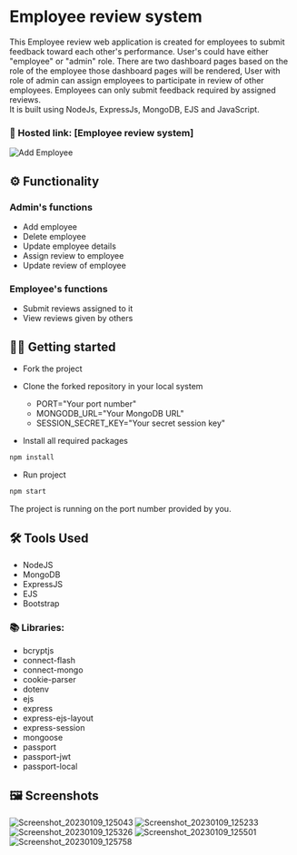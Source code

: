 

# Employee review system

This Employee review web application is created for employees to submit feedback toward each other's performance. User's could have either "employee" or "admin" role. There are two dashboard pages based on the role of the employee those dashboard pages will be rendered, User with role of admin can assign employees to participate in review of other employees. Employees can only submit feedback required by assigned reviews. \
It is built using NodeJs, ExpressJs, MongoDB, EJS and JavaScript.

### 🔗 Hosted link: [Employee review system]

![Add Employee](https://user-images.githubusercontent.com/100330745/211252650-a002a25a-7d8c-43f4-9c1a-b37c641f1884.png)

## ⚙️ Functionality

### Admin's functions

- Add employee
- Delete employee
- Update employee details
- Assign review to employee
- Update review of employee

### Employee's functions

- Submit reviews assigned to it
- View reviews given by others

## 🧑‍💻 Getting started

- Fork the project
- Clone the forked repository in your local system

  - PORT="Your port number"
  - MONGODB_URL="Your MongoDB URL"
  - SESSION_SECRET_KEY="Your secret session key"
- Install all required packages

```bash
npm install
```

- Run project

```bash
npm start
```

The project is running on the port number provided by you.

## 🛠️ Tools Used

- NodeJS
- MongoDB
- ExpressJS
- EJS
- Bootstrap

### 📚 Libraries:

- bcryptjs
- connect-flash
- connect-mongo
- cookie-parser
- dotenv
- ejs
- express
- express-ejs-layout
- express-session
- mongoose
- passport
- passport-jwt
- passport-local

## 🖼️ Screenshots

![Screenshot_20230109_125043](https://user-images.githubusercontent.com/100330745/211253403-301b3830-2e5a-477a-a565-ed3e6f0ab11e.png)
![Screenshot_20230109_125233](https://user-images.githubusercontent.com/100330745/211253433-02c40de4-17d9-4989-8519-33d76c87ea20.png)
![Screenshot_20230109_125326](https://user-images.githubusercontent.com/100330745/211253498-0162d479-d78d-4763-83e5-a4232e1a4870.png)
![Screenshot_20230109_125501](https://user-images.githubusercontent.com/100330745/211253556-d94ebaba-7ef0-42c5-805c-ffd7f730836e.png)
![Screenshot_20230109_125758](https://user-images.githubusercontent.com/100330745/211253600-3b655478-5fdc-474c-8b3c-d537e85c133e.png) 